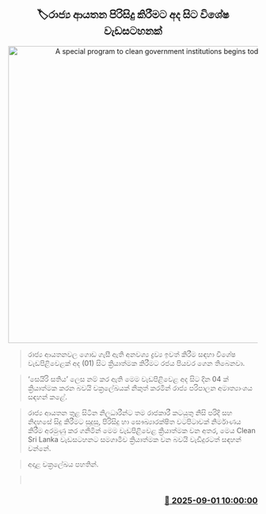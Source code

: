 <p align='center'><b><h2 align='center' title='A special program to clean government institutions begins today'>🏷රාජ්‍ය ආයතන පිරිසිදු කිරීමට අද සිට විශේෂ වැඩසටහනක්</h2></b></p>
<p align='center'><img src='https://helakuru.sgp1.cdn.digitaloceanspaces.com/esana/images/lib/seiri-week.jpg' width='600' alt='A special program to clean government institutions begins today'></p>

> රාජ්‍ය ආයතනවල ගොඩ ගැසී ඇති අනවශ්‍ය ද්‍රව්‍ය ඉවත් කිරීම සඳහා විශේෂ වැඩපිළිවෙළක් අද (01) සිට ක්‍රියාත්මක කිරීමට රජය පියවර ගෙන තිබෙනවා.

> ‘සෙයිරි සතිය’ ලෙස නම් කර ඇති මෙම වැඩපිළිවෙළ අද සිට දින 04 ක් ක්‍රියාත්මක කරන බවයි චක්‍රලේඛයක් නිකුත් කරමින් රාජ්‍ය පරිපාලන අමාත්‍යාංශය සඳහන් කළේ.

> රාජ්‍ය ආයතන තුළ සිටින නිලධාරීන්ට තම රාජකාරී කටයුතු නිසි පරිදි සහ නිදහසේ සිදු කිරීමට සුදුසු, පිරිසිදු හා සෞඛ්‍යාරක්ෂිත වටපිටාවක් නිර්මාණය කිරීම අරමුණු කර ගනිමින් මෙම වැඩපිළිවෙළ ක්‍රියාත්මක වන අතර, මෙය Clean Sri Lanka වැඩසටහනට සමගාමීව ක්‍රියාත්මක වන බවයි වැඩිදුරටත් සඳහන් වන්නේ.

> අදාළ චක්‍රලේඛය පහතින්.

>  



<h3 align='right'><a href='https://www.helakuru.lk/esana/p/113234/'>📅 2025-09-01 10:00:00</a></h3>
